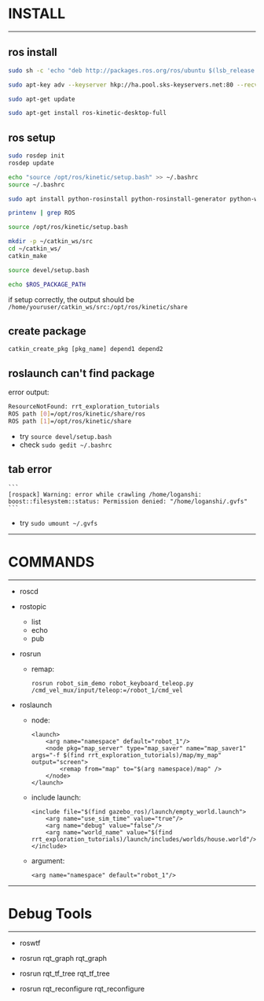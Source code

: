 # INSTALL

---

## ros install

```sh
sudo sh -c 'echo "deb http://packages.ros.org/ros/ubuntu $(lsb_release -sc) main" > /etc/apt/sources.list.d/ros-latest.list'

sudo apt-key adv --keyserver hkp://ha.pool.sks-keyservers.net:80 --recv-key 421C365BD9FF1F717815A3895523BAEEB01FA116

sudo apt-get update

sudo apt-get install ros-kinetic-desktop-full
```

## ros setup

```sh
sudo rosdep init
rosdep update

echo "source /opt/ros/kinetic/setup.bash" >> ~/.bashrc
source ~/.bashrc

sudo apt install python-rosinstall python-rosinstall-generator python-wstool build-essential

printenv | grep ROS

source /opt/ros/kinetic/setup.bash

mkdir -p ~/catkin_ws/src
cd ~/catkin_ws/
catkin_make

source devel/setup.bash

echo $ROS_PACKAGE_PATH
```

if setup correctly, the output should be ```/home/youruser/catkin_ws/src:/opt/ros/kinetic/share```

## create package

```
catkin_create_pkg [pkg_name] depend1 depend2
```

## roslaunch can't find package

error output:

```sh
ResourceNotFound: rrt_exploration_tutorials
ROS path [0]=/opt/ros/kinetic/share/ros
ROS path [1]=/opt/ros/kinetic/share
```
  - try ```source devel/setup.bash```
  - check ```sudo gedit ~/.bashrc```

## tab error

	```
	[rospack] Warning: error while crawling /home/loganshi: boost::filesystem::status: Permission denied: "/home/loganshi/.gvfs"
	```

  - try ```sudo umount ~/.gvfs```

---

# COMMANDS

---

* roscd  

* rostopic  
	- list  
	- echo  
	- pub  

* rosrun  
	- remap:  

		```
		rosrun robot_sim_demo robot_keyboard_teleop.py /cmd_vel_mux/input/teleop:=/robot_1/cmd_vel
		```  

* roslaunch  
	- node:  

		```
		<launch>
			<arg name="namespace" default="robot_1"/>
			<node pkg="map_server" type="map_saver" name="map_saver1" args="-f $(find rrt_exploration_tutorials)/map/my_map" output="screen">
				<remap from="map" to="$(arg namespace)/map" /> 		
			</node>
		</launch>
		```

	- include launch:  

		```
		<include file="$(find gazebo_ros)/launch/empty_world.launch">
			<arg name="use_sim_time" value="true"/>
			<arg name="debug" value="false"/>
			<arg name="world_name" value="$(find rrt_exploration_tutorials)/launch/includes/worlds/house.world"/>
		</include>
		```

	- argument:  

		```
		<arg name="namespace" default="robot_1"/>
		```

---

# Debug Tools

---

* roswtf  

* rosrun rqt_graph rqt_graph  

* rosrun rqt_tf_tree rqt_tf_tree  

* rosrun rqt_reconfigure rqt_reconfigure